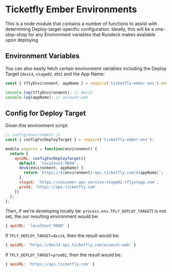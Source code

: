 # Ticketfly Ember Environments

This is a node module that contains a number of functions to assist
with determining Deploy-target-specific configuration. Ideally, this
will be a one-stop-shop for any Environment variables that Rundeck
makes available upon deploying

## Environment Variables

You can also easily fetch certain environment variables including
the Deploy Target (`dev14`, `stage02`, etc) and the App Name:

```js
const { tflyEnvironment, appName } = require('ticketfly-ember-env').environment;

console.log(tflyEnvironment); // dev14
console.log(appName); // account-web
```

## Config for Deploy Target

Given this environment script:

```js
// config/environment.js
const { configForDeployTarget } = require('ticketfly-ember-env');

module.exports = function(environment) {
  return {
    apiURL: configForDeployTarget({
      default: 'localhost:9000',
      dev$(environment, appName) {
        return `https://${environment}-api.ticketfly.com/${appName}`;
      },
      stage$: 'https://consumer-api-service-stage02.tflystage.com',
      prod$: 'https://api.ticketfly.com'
    })
  };
};
```

Then, if we're developing locally (ie: `process.env.TFLY_DEPLOY_TARGET`)
is not set, the our resulting environment would be:

```js
{ apiURL: 'localhost:9000' }
```

If `TFLY_DEPLOY_TARGET=dev14`, then the result would be:

```js
{ apiURL: 'https://dev14-api.ticketfly.com/account-web' }
```

If `TFLY_DEPLOY_TARGET=prod02`, then the result would be:

```js
{ apiURL: 'https://api.ticketfly.com' }
```
